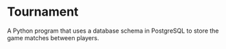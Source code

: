 # Tournament
A Python program that uses a database schema in PostgreSQL to store the game matches between players.
